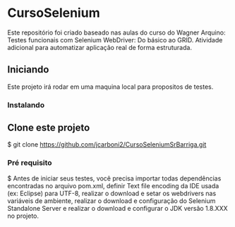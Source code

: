 # CursoSelenium

Este repositório foi criado baseado nas aulas do curso do Wagner Arquino: Testes funcionais com Selenium WebDriver: Do básico ao GRID.
Atividade adicional para automatizar aplicação real de forma estruturada.

## Iniciando

Este projeto irá rodar em uma maquina local para propositos de testes.


### Instalando

## Clone este projeto

$ git clone https://github.com/jcarboni2/CursoSeleniumSrBarriga.git


### Pré requisito

$ Antes de iniciar seus testes, você precisa importar todas dependências encontradas no arquivo pom.xml, definir Text file encoding da IDE usada (ex: Eclipse) para UTF-8, realizar o download e setar os webdrivers nas variáveis de ambiente, realizar o download e configuração do Selenium Standalone Server e realizar o download e configurar o JDK versão 1.8.XXX no projeto.
